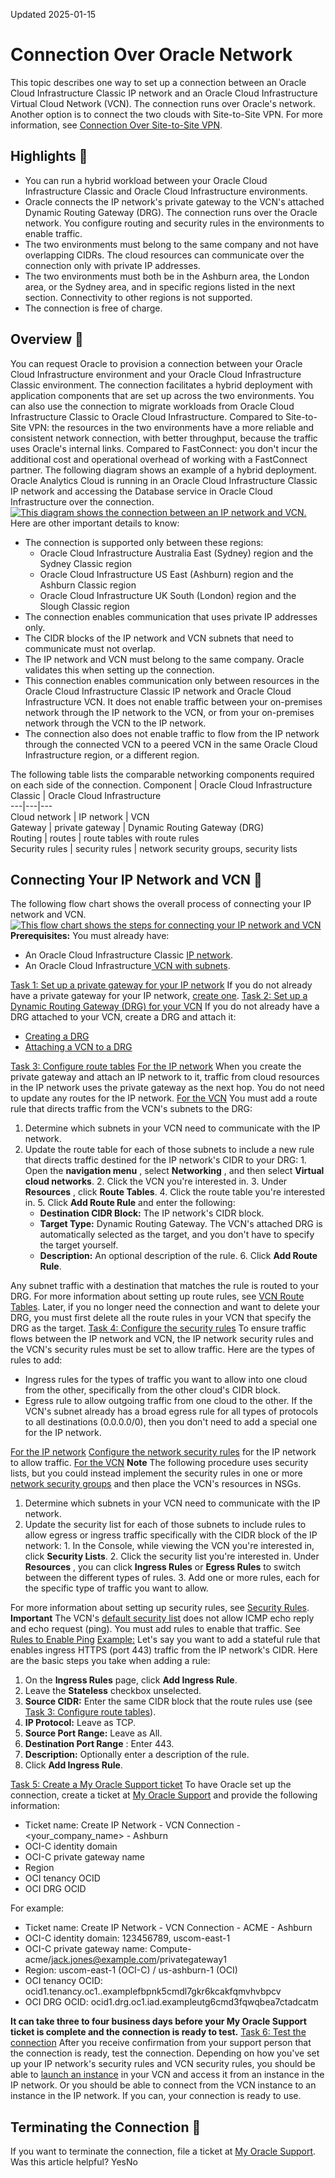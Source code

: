 Updated 2025-01-15
# Connection Over Oracle Network
This topic describes one way to set up a connection between an Oracle Cloud Infrastructure Classic IP network and an Oracle Cloud Infrastructure Virtual Cloud Network (VCN). The connection runs over Oracle's network.
Another option is to connect the two clouds with Site-to-Site VPN. For more information, see [Connection Over Site-to-Site VPN](https://docs.oracle.com/en-us/iaas/Content/Network/Concepts/classicwithvpn.htm#Connection_Over_IPSec_VPN).
## Highlights 🔗 
  * You can run a hybrid workload between your Oracle Cloud Infrastructure Classic and Oracle Cloud Infrastructure environments.
  * Oracle connects the IP network's private gateway to the VCN's attached Dynamic Routing Gateway (DRG). The connection runs over the Oracle network. You configure routing and security rules in the environments to enable traffic.
  * The two environments must belong to the same company and not have overlapping CIDRs. The cloud resources can communicate over the connection only with private IP addresses. 
  * The two environments must both be in the Ashburn area, the London area, or the Sydney area, and in specific regions listed in the next section. Connectivity to other regions is not supported.
  * The connection is free of charge.


## Overview 🔗 
You can request Oracle to provision a connection between your Oracle Cloud Infrastructure environment and your Oracle Cloud Infrastructure Classic environment. The connection facilitates a hybrid deployment with application components that are set up across the two environments. You can also use the connection to migrate workloads from Oracle Cloud Infrastructure Classic to Oracle Cloud Infrastructure. Compared to Site-to-Site VPN: the resources in the two environments have a more reliable and consistent network connection, with better throughput, because the traffic uses Oracle's internal links. Compared to FastConnect: you don't incur the additional cost and operational overhead of working with a FastConnect partner. 
The following diagram shows an example of a hybrid deployment. Oracle Analytics Cloud is running in an Oracle Cloud Infrastructure Classic IP network and accessing the Database service in Oracle Cloud Infrastructure over the connection.
[![This diagram shows the connection between an IP network and VCN.](https://docs.oracle.com/en-us/iaas/Content/Network/Images/network_classic_basic_layout.svg)](https://docs.oracle.com/en-us/iaas/Content/Network/Images/network_classic_basic_layout.svg)
Here are other important details to know: 
  * The connection is supported only between these regions:
    * Oracle Cloud Infrastructure Australia East (Sydney) region and the Sydney Classic region
    * Oracle Cloud Infrastructure US East (Ashburn) region and the Ashburn Classic region
    * Oracle Cloud Infrastructure UK South (London) region and the Slough Classic region
  * The connection enables communication that uses private IP addresses only.
  * The CIDR blocks of the IP network and VCN subnets that need to communicate must not overlap.
  * The IP network and VCN must belong to the same company. Oracle validates this when setting up the connection.
  * This connection enables communication only between resources in the Oracle Cloud Infrastructure Classic IP network and Oracle Cloud Infrastructure VCN. It does not enable traffic between your on-premises network through the IP network to the VCN, or from your on-premises network through the VCN to the IP network. 
  * The connection also does not enable traffic to flow from the IP network through the connected VCN to a peered VCN in the same Oracle Cloud Infrastructure region, or a different region.


The following table lists the comparable networking components required on each side of the connection.
Component | Oracle Cloud Infrastructure Classic  | Oracle Cloud Infrastructure   
---|---|---  
Cloud network | IP network | VCN  
Gateway | private gateway | Dynamic Routing Gateway (DRG)  
Routing | routes | route tables with route rules  
Security rules | security rules | network security groups, security lists  
## Connecting Your IP Network and VCN 🔗 
The following flow chart shows the overall process of connecting your IP network and VCN.
[![This flow chart shows the steps for connecting your IP network and VCN](https://docs.oracle.com/en-us/iaas/Content/Network/Images/network_classic_setup_flow.svg)](https://docs.oracle.com/en-us/iaas/Content/Network/Images/network_classic_setup_flow.svg)
**Prerequisites:**
You must already have:
  * An Oracle Cloud Infrastructure Classic [IP network](https://docs.oracle.com/en/cloud/iaas/compute-iaas-cloud/stcsg/managing-ip-networks.html#GUID-10F880AD-5D84-48A6-99EF-9A47FF573883).
  * An Oracle Cloud Infrastructure[ VCN with subnets](https://docs.oracle.com/en-us/iaas/Content/Network/Tasks/VCNs.htm#VCNs_temp "A Virtual Cloud Network \(VCN\) is a customizable and private network set up in Oracle Cloud Infrastructure.").


[Task 1: Set up a private gateway for your IP network](https://docs.oracle.com/en-us/iaas/Content/Network/Concepts/classicwithoraclenetwork.htm)
If you do not already have a private gateway for your IP network, [create one](https://docs.oracle.com/en/cloud/iaas-classic/compute-iaas-cloud/stcsg/managing-private-gateways.html#GUID-23614347-4E1E-4F57-A357-91235AE5E2CD).
[Task 2: Set up a Dynamic Routing Gateway (DRG) for your VCN](https://docs.oracle.com/en-us/iaas/Content/Network/Concepts/classicwithoraclenetwork.htm)
If you do not already have a DRG attached to your VCN, create a DRG and attach it:
  * [Creating a DRG](https://docs.oracle.com/en-us/iaas/Content/Network/Tasks/drg-create.htm#drg-create "Create a Dynamic Routing Gateway \(DRG\) in Oracle Cloud Infrastructure.")
  * [Attaching a VCN to a DRG](https://docs.oracle.com/en-us/iaas/Content/Network/Tasks/attach-vcn-drg.htm#attach-vcn-drg "Attach a Virtual Cloud Network \(VCN\) to a Dynamic Routing Gateway \(DRG\).")


[Task 3: Configure route tables](https://docs.oracle.com/en-us/iaas/Content/Network/Concepts/classicwithoraclenetwork.htm)
[For the IP network](https://docs.oracle.com/en-us/iaas/Content/Network/Concepts/classicwithoraclenetwork.htm)
When you create the private gateway and attach an IP network to it, traffic from cloud resources in the IP network uses the private gateway as the next hop. You do not need to update any routes for the IP network. 
[For the VCN](https://docs.oracle.com/en-us/iaas/Content/Network/Concepts/classicwithoraclenetwork.htm)
You must add a route rule that directs traffic from the VCN's subnets to the DRG:
  1. Determine which subnets in your VCN need to communicate with the IP network.
  2. Update the route table for each of those subnets to include a new rule that directs traffic destined for the IP network's CIDR to your DRG: 
    1. Open the **navigation menu** , select **Networking** , and then select **Virtual cloud networks**.
    2. Click the VCN you're interested in. 
    3. Under **Resources** , click **Route Tables**. 
    4. Click the route table you're interested in.
    5. Click **Add Route Rule** and enter the following:
       * **Destination CIDR Block:** The IP network's CIDR block.
       * **Target Type:** Dynamic Routing Gateway. The VCN's attached DRG is automatically selected as the target, and you don't have to specify the target yourself. 
       * **Description:** An optional description of the rule.
    6. Click **Add Route Rule**.


Any subnet traffic with a destination that matches the rule is routed to your DRG. For more information about setting up route rules, see [VCN Route Tables](https://docs.oracle.com/en-us/iaas/Content/Network/Tasks/managingroutetables.htm#Route2).
Later, if you no longer need the connection and want to delete your DRG, you must first delete all the route rules in your VCN that specify the DRG as the target.
[Task 4: Configure the security rules](https://docs.oracle.com/en-us/iaas/Content/Network/Concepts/classicwithoraclenetwork.htm)
To ensure traffic flows between the IP network and VCN, the IP network security rules and the VCN's security rules must be set to allow traffic.
Here are the types of rules to add:
  * Ingress rules for the types of traffic you want to allow into one cloud from the other, specifically from the other cloud's CIDR block.
  * Egress rule to allow outgoing traffic from one cloud to the other. If the VCN's subnet already has a broad egress rule for all types of protocols to all destinations (0.0.0.0/0), then you don't need to add a special one for the IP network.


[For the IP network](https://docs.oracle.com/en-us/iaas/Content/Network/Concepts/classicwithoraclenetwork.htm)
[Configure the network security rules](https://docs.oracle.com/en/cloud/iaas-classic/compute-iaas-cloud/stcsg/managing-security-rules-ip-networks.html#GUID-92B69BF3-A1BF-4988-8550-2A8E3977BA97) for the IP network to allow traffic.
[For the VCN](https://docs.oracle.com/en-us/iaas/Content/Network/Concepts/classicwithoraclenetwork.htm)
**Note** The following procedure uses security lists, but you could instead implement the security rules in one or more [network security groups](https://docs.oracle.com/en-us/iaas/Content/Network/Concepts/networksecuritygroups.htm#Network_Security_Groups) and then place the VCN's resources in NSGs. 
  1. Determine which subnets in your VCN need to communicate with the IP network.
  2. Update the security list for each of those subnets to include rules to allow egress or ingress traffic specifically with the CIDR block of the IP network: 
    1. In the Console, while viewing the VCN you're interested in, click **Security Lists**. 
    2. Click the security list you're interested in.
Under **Resources** , you can click **Ingress Rules** or **Egress Rules** to switch between the different types of rules. 
    3. Add one or more rules, each for the specific type of traffic you want to allow.


For more information about setting up security rules, see [Security Rules](https://docs.oracle.com/en-us/iaas/Content/Network/Concepts/securityrules.htm#Security_Rules).
**Important** The VCN's [default security list](https://docs.oracle.com/en-us/iaas/Content/Network/Concepts/securitylists.htm#Default) does not allow ICMP echo reply and echo request (ping). You must add rules to enable that traffic. See [Rules to Enable Ping](https://docs.oracle.com/en-us/iaas/Content/Network/Concepts/securityrules.htm#ping)
[Example:](https://docs.oracle.com/en-us/iaas/Content/Network/Concepts/classicwithoraclenetwork.htm)
Let's say you want to add a stateful rule that enables ingress HTTPS (port 443) traffic from the IP network's CIDR. Here are the basic steps you take when adding a rule: 
  1. On the **Ingress Rules** page, click **Add Ingress Rule**.
  2. Leave the **Stateless** checkbox unselected.
  3. **Source CIDR:** Enter the same CIDR block that the route rules use (see [Task 3: Configure route tables](https://docs.oracle.com/en-us/iaas/Content/Network/Concepts/classicwithoraclenetwork.htm#set_up_routing)).
  4. **IP Protocol:** Leave as TCP. 
  5. **Source Port Range:** Leave as All.
  6. **Destination Port Range** : Enter 443.
  7. **Description:** Optionally enter a description of the rule.
  8. Click **Add Ingress Rule**.


[Task 5: Create a My Oracle Support ticket](https://docs.oracle.com/en-us/iaas/Content/Network/Concepts/classicwithoraclenetwork.htm)
To have Oracle set up the connection, create a ticket at [My Oracle Support](http://support.oracle.com/) and provide the following information:
  * Ticket name: Create IP Network - VCN Connection - <your_company_name> - Ashburn
  * OCI-C identity domain
  * OCI-C private gateway name
  * Region
  * OCI tenancy OCID
  * OCI DRG OCID


For example:
  * Ticket name: Create IP Network - VCN Connection - ACME - Ashburn
  * OCI-C identity domain: 123456789, uscom-east-1
  * OCI-C private gateway name: Compute-acme/jack.jones@example.com/privategateway1
  * Region: uscom-east-1 (OCI-C) / us-ashburn-1 (OCI)
  * OCI tenancy OCID: ocid1.tenancy.oc1..examplefbpnk5cmdl7gkr6kcakfqmvhvbpcv
  * OCI DRG OCID: ocid1.drg.oc1.iad.exampleutg6cmd3fqwqbea7ctadcatm


**It can take three to four business days before your My Oracle Support ticket is complete and the connection is ready to test.**
[Task 6: Test the connection](https://docs.oracle.com/en-us/iaas/Content/Network/Concepts/classicwithoraclenetwork.htm)
After you receive confirmation from your support person that the connection is ready, test the connection. Depending on how you've set up your IP network's security rules and VCN security rules, you should be able to [launch an instance](https://docs.oracle.com/iaas/Content/Compute/Tasks/launchinginstance.htm) in your VCN and access it from an instance in the IP network. Or you should be able to connect from the VCN instance to an instance in the IP network. If you can, your connection is ready to use.
## Terminating the Connection 🔗 
If you want to terminate the connection, file a ticket at [My Oracle Support](http://support.oracle.com/). 
Was this article helpful?
YesNo

